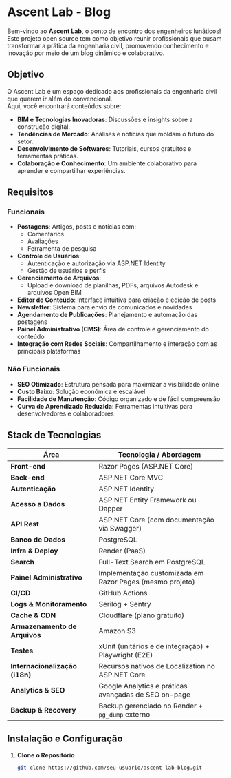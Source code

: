 # Ascent Lab - Blog

Bem-vindo ao **Ascent Lab**, o ponto de encontro dos engenheiros lunáticos!  
Este projeto open source tem como objetivo reunir profissionais que ousam transformar a prática da engenharia civil, promovendo conhecimento e inovação por meio de um blog dinâmico e colaborativo.

## Objetivo

O Ascent Lab é um espaço dedicado aos profissionais da engenharia civil que querem ir além do convencional.  
Aqui, você encontrará conteúdos sobre:
- **BIM e Tecnologias Inovadoras**: Discussões e insights sobre a construção digital.
- **Tendências de Mercado**: Análises e notícias que moldam o futuro do setor.
- **Desenvolvimento de Softwares**: Tutoriais, cursos gratuitos e ferramentas práticas.
- **Colaboração e Conhecimento**: Um ambiente colaborativo para aprender e compartilhar experiências.

## Requisitos

### Funcionais
- **Postagens**: Artigos, posts e notícias com:
  - Comentários
  - Avaliações
  - Ferramenta de pesquisa
- **Controle de Usuários**:
  - Autenticação e autorização via ASP.NET Identity
  - Gestão de usuários e perfis
- **Gerenciamento de Arquivos**:
  - Upload e download de planilhas, PDFs, arquivos Autodesk e arquivos Open BIM
- **Editor de Conteúdo**: Interface intuitiva para criação e edição de posts
- **Newsletter**: Sistema para envio de comunicados e novidades
- **Agendamento de Publicações**: Planejamento e automação das postagens
- **Painel Administrativo (CMS)**: Área de controle e gerenciamento do conteúdo
- **Integração com Redes Sociais**: Compartilhamento e interação com as principais plataformas

### Não Funcionais
- **SEO Otimizado**: Estrutura pensada para maximizar a visibilidade online
- **Custo Baixo**: Solução econômica e escalável
- **Facilidade de Manutenção**: Código organizado e de fácil compreensão
- **Curva de Aprendizado Reduzida**: Ferramentas intuitivas para desenvolvedores e colaboradores

## Stack de Tecnologias

| **Área**                   | **Tecnologia / Abordagem**                                           |
| -------------------------- | ---------------------------------------------------------------------|
| **Front-end**              | Razor Pages (ASP.NET Core)                                             |
| **Back-end**               | ASP.NET Core MVC                                                     |
| **Autenticação**           | ASP.NET Identity                                                     |
| **Acesso a Dados**         | ASP.NET Entity Framework ou Dapper                                   |
| **API Rest**               | ASP.NET Core (com documentação via Swagger)                          |
| **Banco de Dados**         | PostgreSQL                                                           |
| **Infra & Deploy**         | Render (PaaS)                                                        |
| **Search**                 | Full-Text Search em PostgreSQL                                       |
| **Painel Administrativo**  | Implementação customizada em Razor Pages (mesmo projeto)               |
| **CI/CD**                  | GitHub Actions                                                       |
| **Logs & Monitoramento**   | Serilog + Sentry                                                     |
| **Cache & CDN**            | Cloudflare (plano gratuito)                                            |
| **Armazenamento de Arquivos** | Amazon S3                                                      |
| **Testes**                 | xUnit (unitários e de integração) + Playwright (E2E)                   |
| **Internacionalização (i18n)** | Recursos nativos de Localization no ASP.NET Core                |
| **Analytics & SEO**        | Google Analytics e práticas avançadas de SEO on-page                   |
| **Backup & Recovery**      | Backup gerenciado no Render + `pg_dump` externo                        |

## Instalação e Configuração

1. **Clone o Repositório**
   ```bash
   git clone https://github.com/seu-usuario/ascent-lab-blog.git
